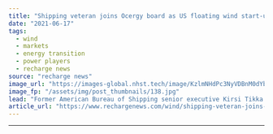 ```yaml
---
title: "Shipping veteran joins Ocergy board as US floating wind start-up gathers momentum"
date: "2021-06-17"
tags: 
  - wind
  - markets
  - energy transition
  - power players
  - recharge news
source: "recharge news"
image_url: "https://images-global.nhst.tech/image/KzlmNHdPc3NyVDBnM0dYbjdpaDRMa2xSTnd4aWlUU1VUbmdRZEl5MnUvaz0=/nhst/binary/329820b8c518fa18ba6cb9d34d763c4b"
image_fp: "/assets/img/post_thumbnails/138.jpg"
lead: "Former American Bureau of Shipping senior executive Kirsi Tikka joins the offshore wind pioneer as it plans for flagship unit in American waters and first orders off UK"
article_url: "https://www.rechargenews.com/wind/shipping-veteran-joins-ocergy-board-as-us-floating-wind-start-up-gathers-momentum/2-1-1027228"
---
```


---
